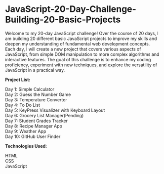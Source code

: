 # JavaScript-20-Day-Challenge-Building-20-Basic-Projects

Welcome to my 20-day JavaScript challenge! Over the course of 20 days, I am building 20 different basic JavaScript projects to improve my skills and deepen my understanding of fundamental web development concepts.
Each day, I will create a new project that covers various aspects of JavaScript, from simple DOM manipulation to more complex algorithms and interactive features. The goal of this challenge is to enhance my coding proficiency, experiment with new techniques, and explore the versatility of JavaScript in a practical way.

**Project List:**

Day 1: Simple Calculator <br>
Day 2: Guess the Number Game <br>
Day 3: Temperature Converter<br>
Day 4: To Do List<br />
Day 5: KeyPress Visualizer with Keyboard Layout<br />
Day 6: Grocery List Manager(Pending)<br />
Day 7: Student Grades Tracker<br />
Day 8: Recipe Manager App<br />
Day 9: Weather App<br />
Day 10: GitHub User Finder<br/>

**Technologies Used:**

HTML <br>
CSS <br>
JavaScript <br>
